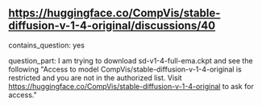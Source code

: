 ## https://huggingface.co/CompVis/stable-diffusion-v-1-4-original/discussions/40

contains_question: yes

question_part: I am trying to download sd-v1-4-full-ema.ckpt and see the following "Access to model CompVis/stable-diffusion-v-1-4-original is restricted and you are not in the authorized list. Visit https://huggingface.co/CompVis/stable-diffusion-v-1-4-original to ask for access."
